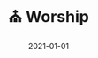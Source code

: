 ---
title: ⛪ Worship
description: Brief description of this section
cover: worship.jpg
date: 2021-01-01
---